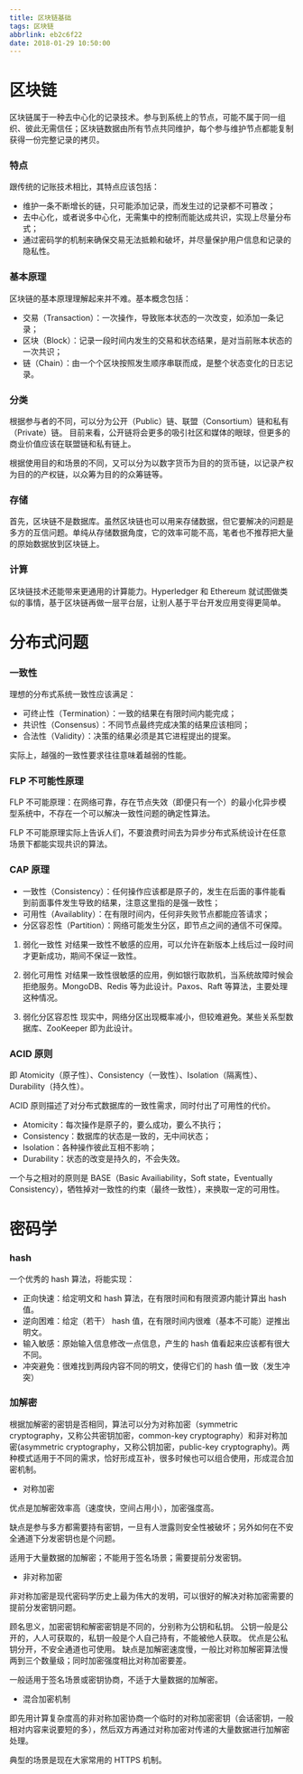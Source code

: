 ```yaml
---
title: 区块链基础
tags: 区块链
abbrlink: eb2c6f22
date: 2018-01-29 10:50:00
---
```


# 区块链

区块链属于一种去中心化的记录技术。参与到系统上的节点，可能不属于同一组织、彼此无需信任；区块链数据由所有节点共同维护，每个参与维护节点都能复制获得一份完整记录的拷贝。

### 特点
跟传统的记账技术相比，其特点应该包括：

* 维护一条不断增长的链，只可能添加记录，而发生过的记录都不可篡改；
* 去中心化，或者说多中心化，无需集中的控制而能达成共识，实现上尽量分布式；
* 通过密码学的机制来确保交易无法抵赖和破坏，并尽量保护用户信息和记录的隐私性。


### 基本原理
区块链的基本原理理解起来并不难。基本概念包括：

* 交易（Transaction）：一次操作，导致账本状态的一次改变，如添加一条记录；
* 区块（Block）：记录一段时间内发生的交易和状态结果，是对当前账本状态的一次共识；
* 链（Chain）：由一个个区块按照发生顺序串联而成，是整个状态变化的日志记录。
<!-- more -->

### 分类
根据参与者的不同，可以分为公开（Public）链、联盟（Consortium）链和私有（Private）链。
目前来看，公开链将会更多的吸引社区和媒体的眼球，但更多的商业价值应该在联盟链和私有链上。

根据使用目的和场景的不同，又可以分为以数字货币为目的的货币链，以记录产权为目的的产权链，以众筹为目的的众筹链等。

### 存储
首先，区块链不是数据库。虽然区块链也可以用来存储数据，但它要解决的问题是多方的互信问题。单纯从存储数据角度，它的效率可能不高，笔者也不推荐把大量的原始数据放到区块链上。

### 计算
区块链技术还能带来更通用的计算能力。Hyperledger 和 Ethereum 就试图做类似的事情，基于区块链再做一层平台层，让别人基于平台开发应用变得更简单。




# 分布式问题

### 一致性

理想的分布式系统一致性应该满足：

* 可终止性（Termination）：一致的结果在有限时间内能完成；
* 共识性（Consensus）：不同节点最终完成决策的结果应该相同；
* 合法性（Validity）：决策的结果必须是其它进程提出的提案。


实际上，越强的一致性要求往往意味着越弱的性能。


### FLP 不可能性原理

FLP 不可能原理：在网络可靠，存在节点失效（即便只有一个）的最小化异步模型系统中，不存在一个可以解决一致性问题的确定性算法。

FLP 不可能原理实际上告诉人们，不要浪费时间去为异步分布式系统设计在任意场景下都能实现共识的算法。


### CAP 原理

* 一致性（Consistency）：任何操作应该都是原子的，发生在后面的事件能看到前面事件发生导致的结果，注意这里指的是强一致性；
* 可用性（Availablity）：在有限时间内，任何非失败节点都能应答请求；
* 分区容忍性（Partition）：网络可能发生分区，即节点之间的通信不可保障。

1. 弱化一致性  对结果一致性不敏感的应用，可以允许在新版本上线后过一段时间才更新成功，期间不保证一致性。

2. 弱化可用性  对结果一致性很敏感的应用，例如银行取款机，当系统故障时候会拒绝服务。MongoDB、Redis 等为此设计。Paxos、Raft 等算法，主要处理这种情况。

3. 弱化分区容忍性  现实中，网络分区出现概率减小，但较难避免。某些关系型数据库、ZooKeeper 即为此设计。


### ACID 原则


即 Atomicity（原子性）、Consistency（一致性）、Isolation（隔离性）、Durability（持久性）。

ACID 原则描述了对分布式数据库的一致性需求，同时付出了可用性的代价。

* Atomicity：每次操作是原子的，要么成功，要么不执行；
* Consistency：数据库的状态是一致的，无中间状态；
* Isolation：各种操作彼此互相不影响；
* Durability：状态的改变是持久的，不会失效。

一个与之相对的原则是 BASE（Basic Availiability，Soft state，Eventually Consistency），牺牲掉对一致性的约束（最终一致性），来换取一定的可用性。


# 密码学


### hash

一个优秀的 hash 算法，将能实现：

* 正向快速：给定明文和 hash 算法，在有限时间和有限资源内能计算出 hash 值。
* 逆向困难：给定（若干） hash 值，在有限时间内很难（基本不可能）逆推出明文。
* 输入敏感：原始输入信息修改一点信息，产生的 hash 值看起来应该都有很大不同。
* 冲突避免：很难找到两段内容不同的明文，使得它们的 hash 值一致（发生冲突）



### 加解密

根据加解密的密钥是否相同，算法可以分为对称加密（symmetric cryptography，又称公共密钥加密，common-key cryptography）和非对称加密(asymmetric cryptography，又称公钥加密，public-key cryptography)。两种模式适用于不同的需求，恰好形成互补，很多时候也可以组合使用，形成混合加密机制。


* 对称加密

优点是加解密效率高（速度快，空间占用小），加密强度高。

缺点是参与多方都需要持有密钥，一旦有人泄露则安全性被破坏；另外如何在不安全通道下分发密钥也是个问题。

适用于大量数据的加解密；不能用于签名场景；需要提前分发密钥。

* 非对称加密

非对称加密是现代密码学历史上最为伟大的发明，可以很好的解决对称加密需要的提前分发密钥问题。

顾名思义，加密密钥和解密密钥是不同的，分别称为公钥和私钥。
公钥一般是公开的，人人可获取的，私钥一般是个人自己持有，不能被他人获取。
优点是公私钥分开，不安全通道也可使用。
缺点是加解密速度慢，一般比对称加解密算法慢两到三个数量级；同时加密强度相比对称加密要差。

一般适用于签名场景或密钥协商，不适于大量数据的加解密。

* 混合加密机制

即先用计算复杂度高的非对称加密协商一个临时的对称加密密钥（会话密钥，一般相对内容来说要短的多），然后双方再通过对称加密对传递的大量数据进行加解密处理。

典型的场景是现在大家常用的 HTTPS 机制。



